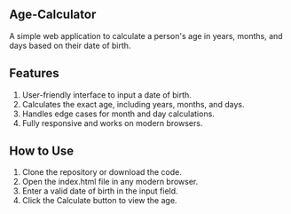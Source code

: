## Age-Calculator
A simple web application to calculate a person's age in years, months, and days based on their date of birth.

## Features

1. User-friendly interface to input a date of birth.
2. Calculates the exact age, including years, months, and days.
3. Handles edge cases for month and day calculations.
4. Fully responsive and works on modern browsers.

## How to Use

1. Clone the repository or download the code.
2. Open the index.html file in any modern browser.
3. Enter a valid date of birth in the input field.
4. Click the Calculate button to view the age.
